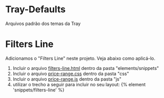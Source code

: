 # Tray-Defaults

Arquivos padrão dos temas da Tray

# Filters Line
Adicionamos o "Filters Line" neste projeto. Veja abaixo como aplicá-lo.

1) Incluir o arquivo [filters-line.html](https://github.com/renanrdmachado/Tray-Defaults/blob/master/elements/snippets/filters-line.html) dentro da pasta "elements/snippets"
2) Incluir o arquivo [price-range.css](https://github.com/renanrdmachado/Tray-Defaults/blob/master/css/price-range.css) dentro da pasta "css"
3) Incluir o arquivo [price-range.js](https://github.com/renanrdmachado/Tray-Defaults/blob/master/css/price-range.js) dentro da pasta "js"
4) utilizar o trecho a seguir para incluir no seu layout: {% element 'snippets/filters-line' %}

